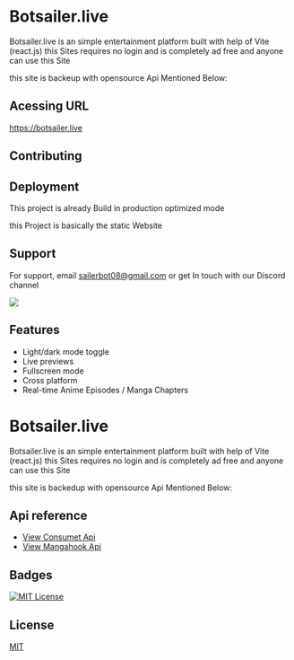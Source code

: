 
# Botsailer.live

Botsailer.live is an simple entertainment platform built with help of Vite (react.js) this Sites requires no login and is completely ad free and anyone can use this Site 

this site is backeup with opensource Api Mentioned Below:


## Acessing URL



https://botsailer.live



## Contributing




## Deployment

This project is already Build in production optimized mode 

this Project is basically the static Website 


## Support

For support, email sailerbot08@gmail.com or get In touch with our Discord channel 

<a  href="https://discord.gg/jwJxW9cz9d">
  <img src="https://images.indianexpress.com/2021/12/Discord-101-featured.jpg?w=124"/>
</a>





## Features

- Light/dark mode toggle
- Live previews
- Fullscreen mode
- Cross platform
- Real-time Anime Episodes / Manga
  Chapters

# Botsailer.live

Botsailer.live is an simple entertainment platform built with help of Vite (react.js) this Sites requires no login and is completely ad free and anyone can use this Site 

this site is backedup with opensource Api Mentioned Below:


## Api reference

 - [View Consumet Api](https://github.com/consumet/api.consumet.org)
 - [View Mangahook Api](https://github.com/kiraaziz/mangahook-api/tree/main)


## Badges

[![MIT License](https://img.shields.io/badge/License-MIT-green.svg)](https://choosealicense.com/licenses/mit/)

## License

[MIT](https://choosealicense.com/licenses/mit/)


